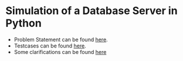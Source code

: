 # Simulation of a Database Server in Python

- Problem Statement can be found [here](ps.pdf).  
- Testcases can be found [here](sample-text-cases.txt).  
- Some clarifications can be found [here](clarify.html)
